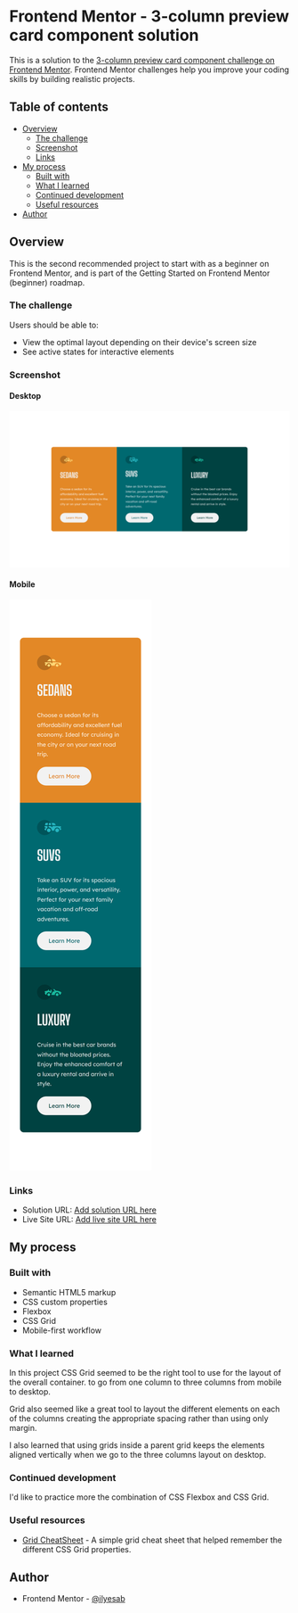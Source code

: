 # Frontend Mentor - 3-column preview card component solution

This is a solution to the [3-column preview card component challenge on Frontend Mentor](https://www.frontendmentor.io/challenges/3column-preview-card-component-pH92eAR2-). Frontend Mentor challenges help you improve your coding skills by building realistic projects. 

## Table of contents

- [Overview](#overview)
  - [The challenge](#the-challenge)
  - [Screenshot](#screenshot)
  - [Links](#links)
- [My process](#my-process)
  - [Built with](#built-with)
  - [What I learned](#what-i-learned)
  - [Continued development](#continued-development)
  - [Useful resources](#useful-resources)
- [Author](#author)

## Overview

This is the second recommended project to start with as a beginner on Frontend Mentor, and is part of the Getting Started on Frontend Mentor (beginner) roadmap.

### The challenge

Users should be able to:

- View the optimal layout depending on their device's screen size
- See active states for interactive elements

### Screenshot

#### Desktop 

![Desktop version of the project](./screenshot_desktop.png)

#### Mobile

![Mobile version of the project](./screenshot_mobile.png)

### Links

- Solution URL: [Add solution URL here](https://your-solution-url.com)
- Live Site URL: [Add live site URL here](https://your-live-site-url.com)

## My process

### Built with

- Semantic HTML5 markup
- CSS custom properties
- Flexbox
- CSS Grid
- Mobile-first workflow

### What I learned

In this project CSS Grid seemed to be the right tool to use for the layout of the overall container.
to go from one column to three columns from mobile to desktop.

Grid also seemed like a great tool to layout the different elements on each of the columns creating the
appropriate spacing rather than using only margin. 

I also learned that using grids inside a parent grid keeps the elements aligned vertically when we go to the three columns layout on desktop.

### Continued development

I'd like to practice more the combination of CSS Flexbox and CSS Grid.

### Useful resources

- [Grid CheatSheet](https://grid.malven.co/) - A simple grid cheat sheet that helped remember the different CSS Grid properties.

## Author

- Frontend Mentor - [@ilyesab](https://www.frontendmentor.io/profile/ilyesab)
